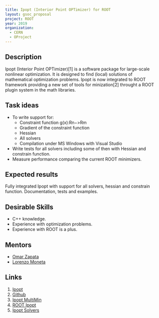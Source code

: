 ```yaml
---
title: Ipopt (Interior Point OPTimizer) for ROOT
layout: gsoc_proposal
project: ROOT
year: 2019
organization:
  - CERN
  - OProject
---
```


## Description
Ipopt (Interior Point OPTimizer)[1] is a software package for large-scale ​nonlinear optimization. It is designed to find (local) solutions of mathematical optimization problems.
Ipopt is now integrated to ROOT framework providing a new set of tools for minization[2] throught a ROOT plugin system in the math libraries.

## Task ideas
  * To write support for:
    * Constraint function g(x):Rn−>Rm
    * Gradient of the constraint function
    * Hessian
    * All solvers
    * Compilation under MS Windows with Visual Studio
  * Write tests for all solvers including some of then with Hessian and constrain function.
  * Measure performance comparing the current ROOT minimizers.

## Expected results
Fully integrated Ipopt with support for all solvers, hessian and constrain function. 
Documentation, tests and examples.

## Desirable Skills
  * C++ knowledge.
  * Experience with optimization problems.
  * Experience with ROOT is a plus.

## Mentors
  * [Omar Zapata](mailto:Omar.Zapata@cern.ch)
  * [Lorenzo Moneta](mailto:Lorenzo.Moneta@cern.ch)

## Links
  1. [Ipopt](https://projects.coin-or.org/Ipopt)
  2. [Github](https://github.com/oprojects/root/tree/master-ipopt/math/ipopt)
  3. [Ipopt MultiMin](http://clusteri.itm.edu.co/rootdoc/html/group__MultiMin.html)
  4. [ROOT Ipopt](http://oproject.org/pages/Ipopt.html)
  5. [Ipopt Solvers](https://www.coin-or.org/Ipopt/documentation/node51.html)
